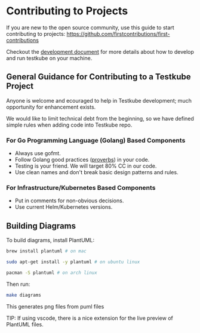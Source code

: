 # Contributing to Projects

If you are new to the open source community, use this guide to start contributing to projects:
<https://github.com/firstcontributions/first-contributions>

Checkout the [development document](development.md) for more details about how to develop and run testkube on your machine.

## **General Guidance for Contributing to a Testkube Project**

Anyone is welcome and ecouraged to help in Testkube development; much opportunity for enhancement exists.

We would like to limit technical debt from the beginning, so we have defined simple rules when adding code into Testkube repo.

### **For Go Programming Language (Golang) Based Components**

- Always use gofmt.
- Follow Golang good practices ([proverbs](https://go-proverbs.github.io/)) in your code.
- Testing is your friend. We will target 80% CC in our code.
- Use clean names and don't break basic design patterns and rules.

### **For Infrastructure/Kubernetes Based Components**

- Put in comments for non-obvious decisions.
- Use current Helm/Kubernetes versions.

## **Building Diagrams**

To build diagrams, install PlantUML:

```sh
brew install plantuml # on mac
```

```sh
sudo apt-get install -y plantuml # on ubuntu linux 
```

```sh
pacman -S plantuml # on arch linux
```

Then run:

```sh
make diagrams
```

This generates png files from puml files

TIP: If using vscode, there is a nice extension for the live preview of PlantUML files.  
